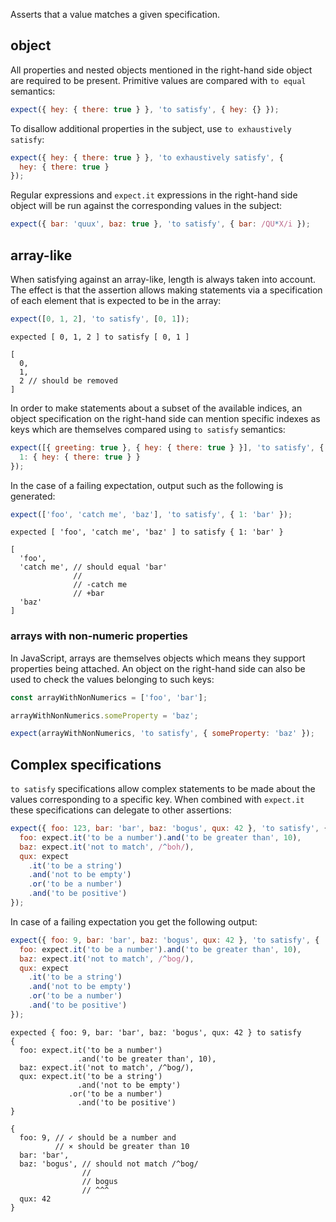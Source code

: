 Asserts that a value matches a given specification.

## object

All properties and nested objects mentioned in the right-hand side object are
required to be present. Primitive values are compared with `to equal` semantics:

```js
expect({ hey: { there: true } }, 'to satisfy', { hey: {} });
```

To disallow additional properties in the subject, use `to exhaustively satisfy`:

```js
expect({ hey: { there: true } }, 'to exhaustively satisfy', {
  hey: { there: true }
});
```

Regular expressions and `expect.it` expressions in the right-hand side object
will be run against the corresponding values in the subject:

```js
expect({ bar: 'quux', baz: true }, 'to satisfy', { bar: /QU*X/i });
```

## array-like

When satisfying against an array-like, length is always taken into account. The
effect is that the assertion allows making statements via a specification of
each element that is expected to be in the array:

```js
expect([0, 1, 2], 'to satisfy', [0, 1]);
```

```output
expected [ 0, 1, 2 ] to satisfy [ 0, 1 ]

[
  0,
  1,
  2 // should be removed
]
```

In order to make statements about a subset of the available indices, an object
specification on the right-hand side can mention specific indexes as keys which
are themselves compared using `to satisfy` semantics:

```js
expect([{ greeting: true }, { hey: { there: true } }], 'to satisfy', {
  1: { hey: { there: true } }
});
```

In the case of a failing expectation, output such as the following is generated:

```js
expect(['foo', 'catch me', 'baz'], 'to satisfy', { 1: 'bar' });
```

```output
expected [ 'foo', 'catch me', 'baz' ] to satisfy { 1: 'bar' }

[
  'foo',
  'catch me', // should equal 'bar'
              //
              // -catch me
              // +bar
  'baz'
]
```

### arrays with non-numeric properties

In JavaScript, arrays are themselves objects which means they support properties
being attached. An object on the right-hand side can also be used to check the
values belonging to such keys:

```js
const arrayWithNonNumerics = ['foo', 'bar'];

arrayWithNonNumerics.someProperty = 'baz';

expect(arrayWithNonNumerics, 'to satisfy', { someProperty: 'baz' });
```

## Complex specifications

`to satisfy` specifications allow complex statements to be made about the values
corresponding to a specific key. When combined with `expect.it` these specifications
can delegate to other assertions:

```js
expect({ foo: 123, bar: 'bar', baz: 'bogus', qux: 42 }, 'to satisfy', {
  foo: expect.it('to be a number').and('to be greater than', 10),
  baz: expect.it('not to match', /^boh/),
  qux: expect
    .it('to be a string')
    .and('not to be empty')
    .or('to be a number')
    .and('to be positive')
});
```

In case of a failing expectation you get the following output:

```js
expect({ foo: 9, bar: 'bar', baz: 'bogus', qux: 42 }, 'to satisfy', {
  foo: expect.it('to be a number').and('to be greater than', 10),
  baz: expect.it('not to match', /^bog/),
  qux: expect
    .it('to be a string')
    .and('not to be empty')
    .or('to be a number')
    .and('to be positive')
});
```

```output
expected { foo: 9, bar: 'bar', baz: 'bogus', qux: 42 } to satisfy
{
  foo: expect.it('to be a number')
               .and('to be greater than', 10),
  baz: expect.it('not to match', /^bog/),
  qux: expect.it('to be a string')
               .and('not to be empty')
             .or('to be a number')
               .and('to be positive')
}

{
  foo: 9, // ✓ should be a number and
          // ⨯ should be greater than 10
  bar: 'bar',
  baz: 'bogus', // should not match /^bog/
                //
                // bogus
                // ^^^
  qux: 42
}
```
